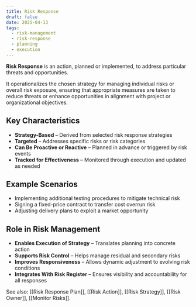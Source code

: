 ```yaml
---
title: Risk Response
draft: false
date: 2025-04-13
tags:
  - risk-management
  - risk-response
  - planning
  - execution
---
```


**Risk Response** is an action, planned or implemented, to address particular threats and opportunities.

It operationalizes the chosen strategy for managing individual risks or overall risk exposure, ensuring that appropriate measures are taken to reduce threats or enhance opportunities in alignment with project or organizational objectives.

## Key Characteristics

- **Strategy-Based** – Derived from selected risk response strategies  
- **Targeted** – Addresses specific risks or risk categories  
- **Can Be Proactive or Reactive** – Planned in advance or triggered by risk events  
- **Tracked for Effectiveness** – Monitored through execution and updated as needed  

## Example Scenarios

- Implementing additional testing procedures to mitigate technical risk  
- Signing a fixed-price contract to transfer cost overrun risk  
- Adjusting delivery plans to exploit a market opportunity  

## Role in Risk Management

- **Enables Execution of Strategy** – Translates planning into concrete action  
- **Supports Risk Control** – Helps manage residual and secondary risks  
- **Improves Responsiveness** – Allows dynamic adjustment to evolving risk conditions  
- **Integrates With Risk Register** – Ensures visibility and accountability for all responses  

See also: [[Risk Response Plan]], [[Risk Action]], [[Risk Strategy]], [[Risk Owner]], [[Monitor Risks]].
